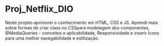# Proj_Netflix_DIO
Neste projeto aprimorei o conhecimento em HTML, CSS e JS. Aprendi mais sobre formas de criar class no CSSpara modelagem dos componentes, @MediaQueries - conceitos e aplicabilidade, Responsividade e inserir Icons para uma melhor navegabilidade e estilização.
